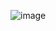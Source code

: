 ![image](https://github.com/michelNice/Mapty/assets/118134033/87852114-5ab1-4c34-9ea1-0093bd0ca9e7)
